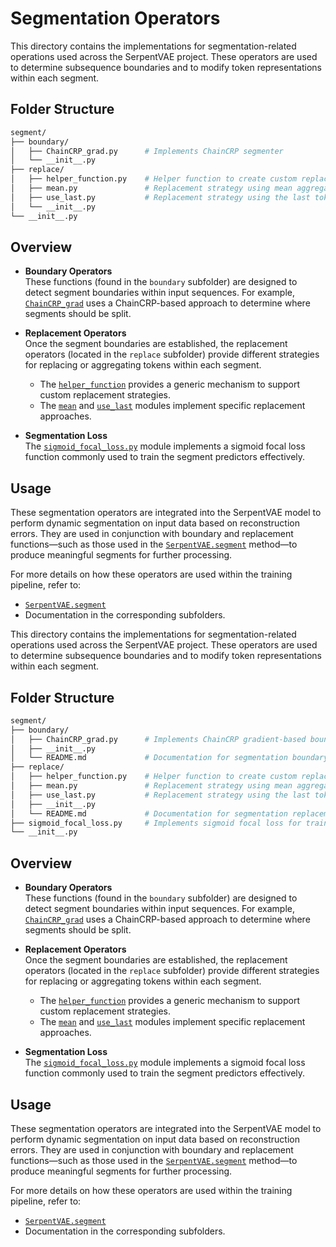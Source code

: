 # Segmentation Operators

This directory contains the implementations for segmentation-related operations used across the SerpentVAE project. These operators are used to determine subsequence boundaries and to modify token representations within each segment.

## Folder Structure

```sh
segment/
├── boundary/
│   ├── ChainCRP_grad.py      # Implements ChainCRP segmenter
│   └── __init__.py
├── replace/
│   ├── helper_function.py    # Helper function to create custom replacement operations
│   ├── mean.py               # Replacement strategy using mean aggregation over segments
│   ├── use_last.py           # Replacement strategy using the last token of a segment
│   └── __init__.py
└── __init__.py
```

## Overview

- **Boundary Operators**  
  These functions (found in the `boundary` subfolder) are designed to detect segment boundaries within input sequences. For example, [`ChainCRP_grad`](serpentvae/ops/segment/boundary/ChainCRP_grad.py) uses a ChainCRP-based approach to determine where segments should be split.

- **Replacement Operators**  
  Once the segment boundaries are established, the replacement operators (located in the `replace` subfolder) provide different strategies for replacing or aggregating tokens within each segment.  
  - The [`helper_function`](serpentvae/ops/segment/replace/helper_function.py) provides a generic mechanism to support custom replacement strategies.
  - The [`mean`](serpentvae/ops/segment/replace/mean.py) and [`use_last`](serpentvae/ops/segment/replace/use_last.py) modules implement specific replacement approaches.

- **Segmentation Loss**  
  The [`sigmoid_focal_loss.py`](serpentvae/ops/segment/sigmoid_focal_loss.py) module implements a sigmoid focal loss function commonly used to train the segment predictors effectively.

## Usage

These segmentation operators are integrated into the SerpentVAE model to perform dynamic segmentation on input data based on reconstruction errors. They are used in conjunction with boundary and replacement functions—such as those used in the [`SerpentVAE.segment`](serpentvae/modules/SerpentVAE.py) method—to produce meaningful segments for further processing.

For more details on how these operators are used within the training pipeline, refer to:
- [`SerpentVAE.segment`](serpentvae/modules/SerpentVAE.py)
- Documentation in the corresponding subfolders.

This directory contains the implementations for segmentation-related operations used across the SerpentVAE project. These operators are used to determine subsequence boundaries and to modify token representations within each segment.

## Folder Structure

```sh
segment/
├── boundary/
│   ├── ChainCRP_grad.py      # Implements ChainCRP gradient-based boundary detection
│   ├── __init__.py
│   └── README.md             # Documentation for segmentation boundary methods
├── replace/
│   ├── helper_function.py    # Helper function to create custom replacement operations
│   ├── mean.py               # Replacement strategy using mean aggregation over segments
│   ├── use_last.py           # Replacement strategy using the last token of a segment
│   ├── __init__.py
│   └── README.md             # Documentation for segmentation replacement methods
├── sigmoid_focal_loss.py     # Implements sigmoid focal loss for training the segment predictors
└── __init__.py
```

## Overview

- **Boundary Operators**  
  These functions (found in the `boundary` subfolder) are designed to detect segment boundaries within input sequences. For example, [`ChainCRP_grad`](serpentvae/ops/segment/boundary/ChainCRP_grad.py) uses a ChainCRP-based approach to determine where segments should be split.

- **Replacement Operators**  
  Once the segment boundaries are established, the replacement operators (located in the `replace` subfolder) provide different strategies for replacing or aggregating tokens within each segment.  
  - The [`helper_function`](serpentvae/ops/segment/replace/helper_function.py) provides a generic mechanism to support custom replacement strategies.
  - The [`mean`](serpentvae/ops/segment/replace/mean.py) and [`use_last`](serpentvae/ops/segment/replace/use_last.py) modules implement specific replacement approaches.

- **Segmentation Loss**  
  The [`sigmoid_focal_loss.py`](serpentvae/ops/segment/sigmoid_focal_loss.py) module implements a sigmoid focal loss function commonly used to train the segment predictors effectively.

## Usage

These segmentation operators are integrated into the SerpentVAE model to perform dynamic segmentation on input data based on reconstruction errors. They are used in conjunction with boundary and replacement functions—such as those used in the [`SerpentVAE.segment`](serpentvae/modules/SerpentVAE.py) method—to produce meaningful segments for further processing.

For more details on how these operators are used within the training pipeline, refer to:
- [`SerpentVAE.segment`](serpentvae/modules/SerpentVAE.py)
- Documentation in the corresponding subfolders.